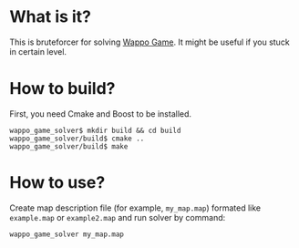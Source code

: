 # What is it?

This is bruteforcer for solving [Wappo Game](https://play.google.com/store/apps/details?id=com.pinkzero.wappogame). It might be useful if you stuck in certain level.

# How to build?

First, you need Cmake and Boost to be installed.

```
wappo_game_solver$ mkdir build && cd build
wappo_game_solver/build$ cmake ..
wappo_game_solver/build$ make
```

# How to use?

Create map description file (for example, `my_map.map`) formated like `example.map` or `example2.map` and run solver by command:
```
wappo_game_solver my_map.map
```
